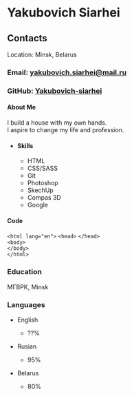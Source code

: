# Yakubovich Siarhei

## Contacts

Location: Minsk, Belarus

### Email: yakubovich.siarhei@mail.ru

### GitHub: [Yakubovich-siarhei](https://github.com/Yakubovich-siarhei/ "Yakubovich-siarhei GitHub")

#### About Me

I build a house with my own hands.  
I aspire to change my life and profession.

* #### Skills

  * HTML
  * CSS/SASS
  * Git
  * Photoshop
  * SkechUp
  * Compas 3D
  * Google

#### Code

  `<html lang="en">`
    `<head>`
    `</head>`  
    `<body>`  
    `</body>`  
  `</html>`

### Education

 МГВРК, Minsk

### Languages

* English
  * ??%

* Rusian
  * 95%

* Belarus
  * 80%

